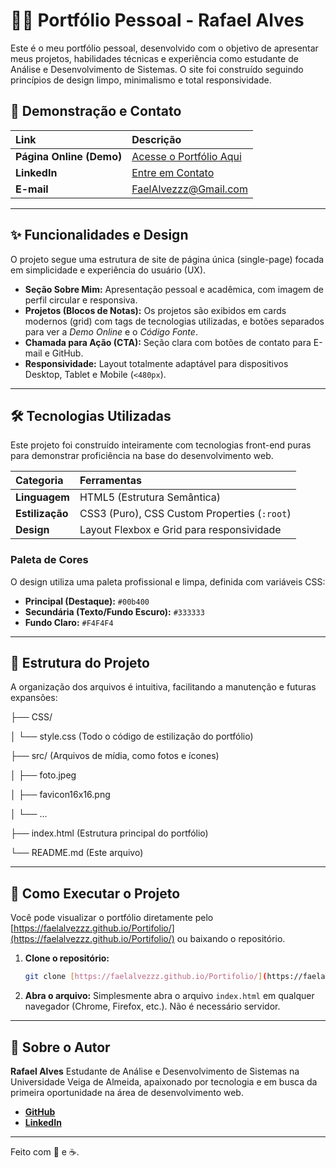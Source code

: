 # 👨‍💻 Portfólio Pessoal - Rafael Alves

Este é o meu portfólio pessoal, desenvolvido com o objetivo de apresentar meus projetos, habilidades técnicas e experiência como estudante de Análise e Desenvolvimento de Sistemas. O site foi construído seguindo princípios de design limpo, minimalismo e total responsividade.

## 🔗 Demonstração e Contato

| Link | Descrição |
| :--- | :--- |
| **Página Online (Demo)** | [Acesse o Portfólio Aqui](https://faelalvezzz.github.io/Portifolio/) |
| **LinkedIn** | [Entre em Contato](https://www.linkedin.com/in/rafaelalvezzz/) |
| **E-mail** | FaelAlvezzz@Gmail.com |

---

## ✨ Funcionalidades e Design

O projeto segue uma estrutura de site de página única (single-page) focada em simplicidade e experiência do usuário (UX).

* **Seção Sobre Mim:** Apresentação pessoal e acadêmica, com imagem de perfil circular e responsiva.
* **Projetos (Blocos de Notas):** Os projetos são exibidos em cards modernos (grid) com tags de tecnologias utilizadas, e botões separados para ver a *Demo Online* e o *Código Fonte*.
* **Chamada para Ação (CTA):** Seção clara com botões de contato para E-mail e GitHub.
* **Responsividade:** Layout totalmente adaptável para dispositivos Desktop, Tablet e Mobile (`<480px`).

---

## 🛠️ Tecnologias Utilizadas

Este projeto foi construído inteiramente com tecnologias front-end puras para demonstrar proficiência na base do desenvolvimento web.

| Categoria | Ferramentas |
| :--- | :--- |
| **Linguagem** | HTML5 (Estrutura Semântica) |
| **Estilização** | CSS3 (Puro), CSS Custom Properties (`:root`) |
| **Design** | Layout Flexbox e Grid para responsividade |

### Paleta de Cores

O design utiliza uma paleta profissional e limpa, definida com variáveis CSS:

* **Principal (Destaque):** `#00b400`
* **Secundária (Texto/Fundo Escuro):** `#333333`
* **Fundo Claro:** `#F4F4F4`

---

## 📂 Estrutura do Projeto

A organização dos arquivos é intuitiva, facilitando a manutenção e futuras expansões:

├── CSS/

│    └── style.css  (Todo o código de estilização do portfólio)

├── src/           (Arquivos de mídia, como fotos e ícones)

│   ├── foto.jpeg

│   ├── favicon16x16.png

│   └── ...

├── index.html     (Estrutura principal do portfólio)

└── README.md      (Este arquivo)

---

## 🚀 Como Executar o Projeto

Você pode visualizar o portfólio diretamente pelo [https://faelalvezzz.github.io/Portifolio/](https://faelalvezzz.github.io/Portifolio/) ou baixando o repositório.

1.  **Clone o repositório:**
    ```bash
    git clone [https://faelalvezzz.github.io/Portifolio/](https://faelalvezzz.github.io/Portifolio/)
    ```
2.  **Abra o arquivo:**
    Simplesmente abra o arquivo `index.html` em qualquer navegador (Chrome, Firefox, etc.). Não é necessário servidor.

---

## 👤 Sobre o Autor

**Rafael Alves**
Estudante de Análise e Desenvolvimento de Sistemas na Universidade Veiga de Almeida, apaixonado por tecnologia e em busca da primeira oportunidade na área de desenvolvimento web.

* [**GitHub**](https://github.com/FaelAlvezzz)
* [**LinkedIn**](https://www.linkedin.com/in/rafaelalvezzz/)

---
Feito com 💚 e ☕.
